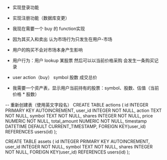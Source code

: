 - 实现登录功能
- 实现注册功能（数据库变更）

- 我现在需要一个 buy 的 function实现
 - 因为其买入和卖出 认为市场行为只发生在用户-市场
 - 用户的购买不会对市场本身产生影响
 - 用户行为：用户 lookup 某股票 然后可以以当前价格采购 会发生一条购买记录
 - user action（buy） symbol 股数 成交总价  

- 我需要一个资产表，显示用户当前持有的股票：symbol、股数、估值（当前价格 * 股数）

-- 重新创建表（使用英文字段名）
CREATE TABLE actions (
    id INTEGER PRIMARY KEY AUTOINCREMENT,
    user_id INTEGER NOT NULL,
    action TEXT NOT NULL,
    symbol TEXT NOT NULL,
    shares INTEGER NOT NULL,
    price NUMERIC NOT NULL,
    total_amount NUMERIC NOT NULL,
    timestamp DATETIME DEFAULT CURRENT_TIMESTAMP,
    FOREIGN KEY(user_id) REFERENCES users(id)
);

CREATE TABLE assets (
    id INTEGER PRIMARY KEY AUTOINCREMENT,
    user_id INTEGER NOT NULL,
    symbol TEXT NOT NULL,
    shares INTEGER NOT NULL,
    FOREIGN KEY(user_id) REFERENCES users(id)
);